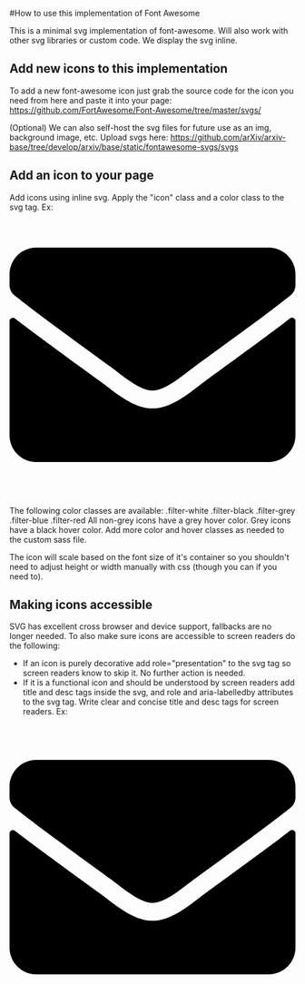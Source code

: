 #How to use this implementation of Font Awesome

This is a minimal svg implementation of font-awesome. Will also work with other svg libraries or custom code.
We display the svg inline.

## Add new icons to this implementation
To add a new font-awesome icon just grab the source code for the icon you need from here and paste it into your page:
https://github.com/FortAwesome/Font-Awesome/tree/master/svgs/

(Optional) We can also self-host the svg files for future use as an img, background image, etc. Upload svgs here:
https://github.com/arXiv/arxiv-base/tree/develop/arxiv/base/static/fontawesome-svgs/svgs

## Add an icon to your page
Add icons using inline svg. Apply the "icon" class and a color class to the svg tag. Ex:
<svg xmlns="http://www.w3.org/2000/svg" viewBox="0 0 512 512" class="icon filter-white"><path d="M502.3 190.8c3.9-3.1 9.7-.2 9.7 4.7V400c0 26.5-21.5 48-48 48H48c-26.5 0-48-21.5-48-48V195.6c0-5 5.7-7.8 9.7-4.7 22.4 17.4 52.1 39.5 154.1 113.6 21.1 15.4 56.7 47.8 92.2 47.6 35.7.3 72-32.8 92.3-47.6 102-74.1 131.6-96.3 154-113.7zM256 320c23.2.4 56.6-29.2 73.4-41.4 132.7-96.3 142.8-104.7 173.4-128.7 5.8-4.5 9.2-11.5 9.2-18.9v-19c0-26.5-21.5-48-48-48H48C21.5 64 0 85.5 0 112v19c0 7.4 3.4 14.3 9.2 18.9 30.6 23.9 40.7 32.4 173.4 128.7 16.8 12.2 50.2 41.8 73.4 41.4z"/></svg>

The following color classes are available:
.filter-white
.filter-black
.filter-grey
.filter-blue
.filter-red
All non-grey icons have a grey hover color. Grey icons have a black hover color. Add more color and hover classes as needed to the custom sass file.

The icon will scale based on the font size of it's container so you shouldn't need to adjust height or width manually with css (though you can if you need to).

## Making icons accessible
SVG has excellent cross browser and device support, fallbacks are no longer needed. To also make sure icons are accessible to screen readers do the following:

- If an icon is purely decorative add role="presentation" to the svg tag so screen readers know to skip it. No further action is needed.
- If it is a functional icon and should be understood by screen readers add title and desc tags inside the svg, and role and aria-labelledby attributes to the svg tag. Write clear and concise title and desc tags for screen readers. Ex:

<svg xmlns="http://www.w3.org/2000/svg" viewBox="0 0 512 512" class="icon filter-white" role="img" aria-labelledby="icon-title-contact icon-desc-contact"><title id="icon-title-contact">contact arXiv</title><desc id="icon-desc-contact">Click here to email us</desc><path d="M502.3 190.8c3.9-3.1 9.7-.2 9.7 4.7V400c0 26.5-21.5 48-48 48H48c-26.5 0-48-21.5-48-48V195.6c0-5 5.7-7.8 9.7-4.7 22.4 17.4 52.1 39.5 154.1 113.6 21.1 15.4 56.7 47.8 92.2 47.6 35.7.3 72-32.8 92.3-47.6 102-74.1 131.6-96.3 154-113.7zM256 320c23.2.4 56.6-29.2 73.4-41.4 132.7-96.3 142.8-104.7 173.4-128.7 5.8-4.5 9.2-11.5 9.2-18.9v-19c0-26.5-21.5-48-48-48H48C21.5 64 0 85.5 0 112v19c0 7.4 3.4 14.3 9.2 18.9 30.6 23.9 40.7 32.4 173.4 128.7 16.8 12.2 50.2 41.8 73.4 41.4z"/></svg>
